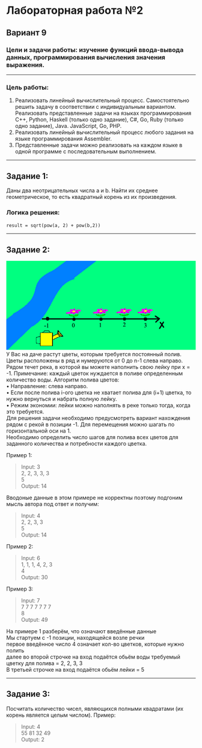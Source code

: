 # Лабораторная работа №2
## Вариант 9

### Цели и задачи работы: изучение функций ввода-вывода данных, программирования вычисления значения выражения.
---
### Цель работы:
1. Реализовать линейный вычислительный процесс. Самостоятельно решить
задачу в соответствии с индивидуальным вариантом. Реализовать
представленные задачи на языках программирования C++, Python, Haskell (только одно задание), C#, Go, Ruby (только одно задание), Java.
JavaScript, Go, PHP.
2. Реализовать линейный вычислительный процесс любого задания на языке
программирования Assembler.
3. Представленные задачи можно реализовать на каждом языке в одной
программе с последовательным выполнением.


<!-- ---
### Методика выполнения работы:
1. Определить типы используемых в программе данных.
2. Описать переменные.
3. Написать функции ввода-вывода.
4. Разработать алгоритм решения задачи по индивидуальному заданию.
5. Написать и отладить программу с вводом-выводом информации
6. Протестировать работу программы на различных исходных данных.
7. Изменить формат вывода, проверить работу программы при другом формате
вывода. -->
---
## Заданиe 1:

Даны два неотрицательных числа a и b. Найти их среднее геометрическое, то есть квадратный корень из их произведения.

### Логика решения:
    result = sqrt(pow(a, 2) + pow(b,2))
***
## Заданиe 2:
![cvetochik](pictures/laba2.png)
У Вас на даче растут цветы, которым требуется постоянный полив. Цветы расположены в ряд и нумеруются от 0 до n-1 слева направо. Рядом течет река, в которой вы можете наполнить свою лейку при x = -1. Примечание: каждый цветок нуждается в поливе определенным количество воды. Алгоритм полива цветов:\
• Направление: слева направо.\
• Если после полива i-ого цветка не хватает полива для (i+1) цветка, то
нужно вернуться и набрать полную лейку.\
• Режим экономии: лейки можно наполнять в реке только тогда, когда это
требуется.\
Для решения задачи необходимо предусмотреть вариант нахождения рядом с рекой
в позиции -1. Для перемещения можно шагать по горизонтальной оси на 1.\
Необходимо определить число шагов для полива всех цветов для заданного
количества и потребности каждого цветка.

 Пример 1:
>Input: 3\
2, 2, 3, 3, 3\
5\
>Output: 14

Вводоные данные в этом примере не корректны поэтому
подгоним мысль автора под ответ и получим:

>Input: 4\
2, 2, 3, 3\
5\
>Output: 14

Пример 2:
>Input: 6\
1, 1, 1, 4, 2, 3\
4\
>Output: 30

Пример 3:
>Input: 7\
7 7 7 7 7 7 7\
8\
>Output: 49

На примере 1 разберём, что означают введённые данные\
Мы стартуем с -1 позиции, находящейся возле речки\
первое введённое число 4 означает кол-во цветков, которые нужно полить\
далее во второй строчке на вход подаётся обьём воды требуемый цветку для полива = 2, 2, 3, 3\
В третьей строчке на вход подаётся обьём лейки = 5

***


## Задание 3:

Посчитать количество чисел, являющихся полными квадратами (их корень
является целым числом). 
Пример: 
>Input: 4\
55 81 32 49 \
>Output: 2


